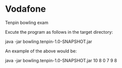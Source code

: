 # Vodafone
Tenpin bowling exam

Excute the program as follows in the target directory:

java -jar bowling.tenpin-1.0-SNAPSHOT.jar <Array of scores>

An example of the above would be:

java -jar bowling.tenpin-1.0-SNAPSHOT.jar 10 8 0 7 9 8
